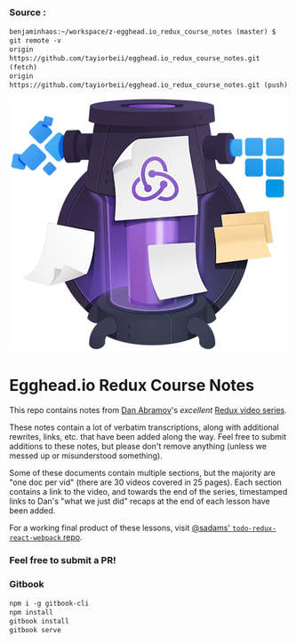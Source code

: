 ### Source :
```
benjaminhaos:~/workspace/z-egghead.io_redux_course_notes (master) $ git remote -v
origin  https://github.com/tayiorbeii/egghead.io_redux_course_notes.git (fetch)
origin  https://github.com/tayiorbeii/egghead.io_redux_course_notes.git (push)
```

![](./images/EGH_Redux_Notes_500.png)

# Egghead.io Redux Course Notes
This repo contains notes from [Dan Abramov](https://github.com/gaearon)'s _excellent_ [Redux video series](https://egghead.io/lessons/javascript-redux-the-single-immutable-state-tree).

These notes contain a lot of verbatim transcriptions, along with additional rewrites, links, etc. that have been added along the way. Feel free to submit additions to these notes, but please don't remove anything (unless we messed up or misunderstood something).

Some of these documents contain multiple sections, but the majority are "one doc per vid" (there are 30 videos covered in 25 pages). Each section contains a link to the video, and towards the end of the series, timestamped links to Dan's "what we just did" recaps at the end of each lesson have been added. 

For a working final product of these lessons, visit [@sadams' `todo-redux-react-webpack` repo](https://github.com/sadams/todo-redux-react-webpack).

### Feel free to submit a PR!

### Gitbook

```
npm i -g gitbook-cli
npm install
gitbook install
gitbook serve
```
